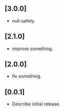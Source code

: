 ## [3.0.0]

* null-safety

## [2.1.0]

* improve something.

## [2.0.0] 

* fix something.

## [0.0.1] 

* Describe initial release.
